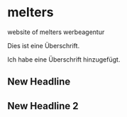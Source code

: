 # melters
website of melters werbeagentur

Dies ist eine Überschrift.

Ich habe eine Überschrift hinzugefügt.




## New Headline


## New Headline 2

